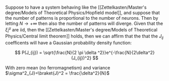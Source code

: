 Suppose to have a system behaving like the [[Zettelkasten/Master's degree/Models of Theoretical Physics/Hopfield model]], and suppose that the number of patterns is proportional to the number of neurons.
Then by letting $N \to +\infty$ then also the number of patterns will diverge. Given that the $\xi_i^{\mu}$ are iid, then the [[Zettelkasten/Master's degree/Models of Theoretical Physics/Central limit theorem]] holds, then we can affirm that the that the $J_{ij}$ coefficents will have a Gaussian probability density function:

$$ P(J_{ij}) = \sqrt{\frac{N}{2 \pi \delta ^2}}e^{-\frac{N}{2\delta^2}(J_{ij})^2} $$

With zero mean (no ferromagnetism) and variance $\sigma^2_{J}=\braket{J}^2 = \frac{\delta^2}{N}$ 
